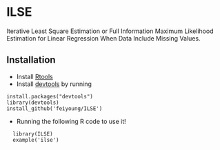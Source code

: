 # ILSE
Iterative Least Square Estimation or Full Information Maximum Likelihood Estimation for Linear Regression When Data Include Missing Values.

## Installation
* Install [Rtools](http://cran.r-project.org/bin/windows/Rtools/)
* Install [devtools](http://cran.r-project.org/web/packages/devtools/index.html) by running 
```
install.packages("devtools")
library(devtools)
install_github('feiyoung/ILSE')
```
* Running the following R code to use it!
```
  library(ILSE)
  example('ilse')
```